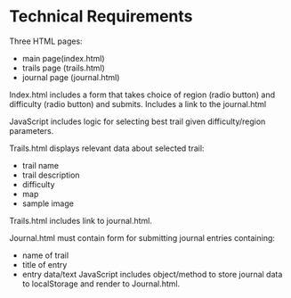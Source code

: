 # Technical Requirements

Three HTML pages:
  - main page(index.html)
  - trails page (trails.html)
  - journal page (journal.html)

Index.html includes a form that takes choice of region (radio button) and difficulty (radio button) and submits. Includes a link to the journal.html

JavaScript includes logic for selecting best trail given difficulty/region parameters.

Trails.html displays relevant data about selected trail:
  - trail name
  - trail description
  - difficulty
  - map
  - sample image

Trails.html includes link to journal.html.

Journal.html must contain form for submitting journal entries containing:
  - name of trail
  - title of entry
  - entry data/text
JavaScript includes object/method to store journal data to localStorage and render to Journal.html.
